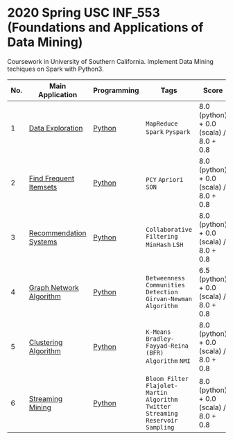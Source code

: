 # 2020 Spring USC INF_553 (Foundations and Applications of Data Mining)

Coursework in University of Southern California. Implement Data Mining techiques on Spark with Python3. 

|No.|    Main Application    |Programming|Tags|Score|
|---|------------------------|-----------|----|-----|
|1|[Data Exploration](https://github.com/AaronYang2333/INF_553/blob/master/hw_pdf/assignment1.pdf)|[Python](https://github.com/AaronYang2333/INF_553/tree/master/ay_hw_1) |`MapReduce` `Spark` `Pyspark`|8.0 (python) + 0.0 (scala) / 8.0 + 0.8|
|2|[Find Frequent Itemsets](https://github.com/AaronYang2333/INF_553/blob/master/hw_pdf/assignment2.pdf)|[Python](https://github.com/AaronYang2333/INF_553/tree/master/ay_hw_2)| `PCY` `Apriori` `SON`|8.0 (python) + 0.0 (scala) / 8.0 + 0.8|
|3|[Recommendation Systems](https://github.com/AaronYang2333/INF_553/blob/master/hw_pdf/assignment3.pdf)|[Python](https://github.com/AaronYang2333/INF_553/tree/master/ay_hw_3)|`Collaborative Filtering` `MinHash` `LSH`|8.0 (python) + 0.0 (scala) / 8.0 + 0.8|
|4|[Graph Network Algorithm](https://github.com/AaronYang2333/INF_553/blob/master/hw_pdf/assignment4.pdf)|[Python](https://github.com/AaronYang2333/INF_553/tree/master/ay_hw_4)|`Betweenness` `Communities Detection` `Girvan-Newman Algorithm`|6.5 (python) + 0.0 (scala) / 8.0 + 0.8|
|5|[Clustering Algorithm](https://github.com/AaronYang2333/INF_553/blob/master/hw_pdf/assignment5.pdf)|[Python](https://github.com/AaronYang2333/INF_553/tree/master/ay_hw_5)|`K-Means` `Bradley-Fayyad-Reina (BFR) Algorithm` `NMI`|8.0 (python) + 0.0 (scala) / 8.0 + 0.8|
|6|[Streaming Mining](https://github.com/AaronYang2333/INF_553/blob/master/hw_pdf/assignment6.pdf)|[Python](https://github.com/AaronYang2333/INF_553/tree/master/ay_hw_6)|`Bloom Filter` `Flajolet-Martin Algorithm` `Twitter Streaming` `Reservoir Sampling`|8.0 (python) + 0.0 (scala) / 8.0 + 0.8|
